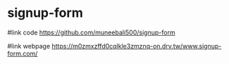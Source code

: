 # signup-form

#link code 
https://github.com/muneebali500/signup-form

#link webpage
https://m0zmxzffd0cqlkle3zmznq-on.drv.tw/www.signup-form.com/
